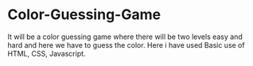 # Color-Guessing-Game
It will be a color guessing game where there will be two levels easy and hard and here we have to guess the color. Here i have used Basic use of HTML, CSS, Javascript.
